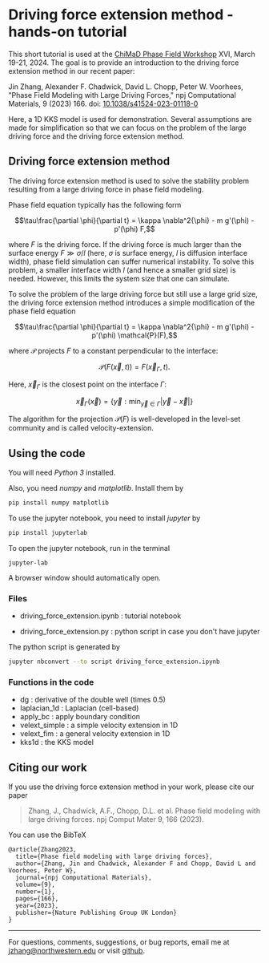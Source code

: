 # Driving force extension method - hands-on tutorial

This short tutorial is used at the [ChiMaD Phase Field Workshop](https://github.com/usnistgov/pfhub/wiki#Workshops) XVI, March 19-21, 2024. The goal is to provide an introduction to the driving force extension method in our recent paper:

Jin Zhang, Alexander F. Chadwick, David L. Chopp, Peter W. Voorhees, "Phase Field Modeling with Large Driving Forces," npj Computational Materials, 9 (2023) 166. doi: [10.1038/s41524-023-01118-0](https://doi.org/10.1038/s41524-023-01118-0)

Here, a 1D KKS model is used for demonstration. Several assumptions are made for simplification so that we can focus on the problem of the large driving force and the driving force extension method.

## Driving force extension method

The driving force extension method is used to solve the stability problem resulting from a large driving force in phase field modeling. 

Phase field equation typically has the following form
```math
\tau\frac{\partial \phi}{\partial t} = \kappa \nabla^2{\phi} - m g'(\phi) - p'(\phi) F,
```
where $F$ is the driving force. If the driving force is much larger than the surface energy $F \gg \sigma/l$ (here, $\sigma$ is surface energy, $l$ is diffusion interface width), phase field simulation can suffer numerical instability. To solve this problem, a smaller interface width $l$ (and hence a smaller grid size) is needed. However, this limits the system size that one can simulate.

To solve the problem of the large driving force but still use a large grid size, the driving force extension method introduces a simple modification of the phase field equation
```math
\tau\frac{\partial \phi}{\partial t} = \kappa \nabla^2{\phi} - m g'(\phi) - p'(\phi) \mathcal{P}(F),
```
where $\mathcal{P}$ projects $F$ to a constant perpendicular to the interface:
```math
\mathcal{P}(F(\vec{x}, t)) = F(\vec{x}_\Gamma, t).
```
Here, $\vec{x}_\Gamma$ is the closest point on the interface $\Gamma$:
```math
\vec{x}_\Gamma(\vec{x}) = \{\vec{y} : \min_{\vec{y}\in \Gamma} |{\vec{y}-\vec{x}}|\}
```

The algorithm for the projection $\mathcal{P}(F)$ is well-developed in the level-set community and is called velocity-extension.

## Using the code

You will need *Python 3* installed. 

Also, you need *numpy* and *matplotlib*. Install them by

```bash
pip install numpy matplotlib
```

To use the jupyter notebook, you need to install *jupyter* by
```bash
pip install jupyterlab
```

To open the jupyter notebook, run in the terminal

```bath
jupyter-lab
```

A browser window should automatically open.

### Files

- driving_force_extension.ipynb : tutorial notebook

- driving_force_extension.py : python script in case you don't have jupyter

The python script is generated by

```bash
jupyter nbconvert --to script driving_force_extension.ipynb
```

### Functions in the code

- dg : derivative of the double well (times 0.5)
- laplacian_1d : Laplacian (cell-based)
- apply_bc : apply boundary condition
- velext_simple : a simple velocity extension in 1D
- velext_fim : a general velocity extension in 1D
- kks1d : the KKS model

## Citing our work
If you use the driving force extension method in your work, please cite our paper

> Zhang, J., Chadwick, A.F., Chopp, D.L. et al. Phase field modeling with large driving forces. npj Comput Mater 9, 166 (2023).

You can use the BibTeX

```
@article{Zhang2023,
  title={Phase field modeling with large driving forces},
  author={Zhang, Jin and Chadwick, Alexander F and Chopp, David L and Voorhees, Peter W},
  journal={npj Computational Materials},
  volume={9},
  number={1},
  pages={166},
  year={2023},
  publisher={Nature Publishing Group UK London}
}

```

----

For questions, comments, suggestions, or bug reports, email me at [jzhang\@northwestern.edu](mailto:jzhang@northwestern.edu) or visit [github](https://github.com/jijn/dfe_tutorial).

